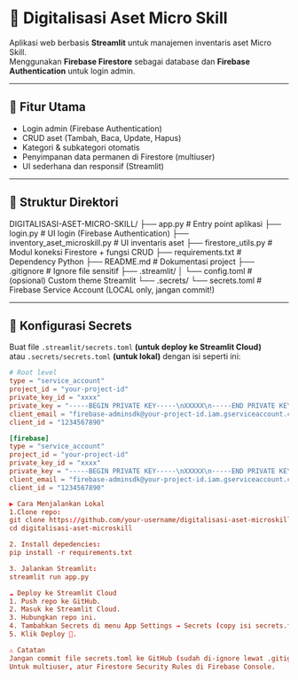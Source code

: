 # 📂 Digitalisasi Aset Micro Skill

Aplikasi web berbasis **Streamlit** untuk manajemen inventaris aset Micro Skill.  
Menggunakan **Firebase Firestore** sebagai database dan **Firebase Authentication** untuk login admin.

---

## 🚀 Fitur Utama
- Login admin (Firebase Authentication)
- CRUD aset (Tambah, Baca, Update, Hapus)
- Kategori & subkategori otomatis
- Penyimpanan data permanen di Firestore (multiuser)
- UI sederhana dan responsif (Streamlit)

---

## 📂 Struktur Direktori
DIGITALISASI-ASET-MICRO-SKILL/
├── app.py # Entry point aplikasi
├── login.py # UI login (Firebase Authentication)
├── inventory_aset_microskill.py # UI inventaris aset
├── firestore_utils.py # Modul koneksi Firestore + fungsi CRUD
├── requirements.txt # Dependency Python
├── README.md # Dokumentasi project
├── .gitignore # Ignore file sensitif
├── .streamlit/
│ └── config.toml # (opsional) Custom theme Streamlit
└── .secrets/
└── secrets.toml # Firebase Service Account (LOCAL only, jangan commit!)


---

## 🔑 Konfigurasi Secrets
Buat file `.streamlit/secrets.toml` **(untuk deploy ke Streamlit Cloud)**  
atau `.secrets/secrets.toml` **(untuk lokal)** dengan isi seperti ini:

```toml
# Root level
type = "service_account"
project_id = "your-project-id"
private_key_id = "xxxx"
private_key = "-----BEGIN PRIVATE KEY-----\nXXXXX\n-----END PRIVATE KEY-----\n"
client_email = "firebase-adminsdk@your-project-id.iam.gserviceaccount.com"
client_id = "1234567890"

[firebase]
type = "service_account"
project_id = "your-project-id"
private_key_id = "xxxx"
private_key = "-----BEGIN PRIVATE KEY-----\nXXXXX\n-----END PRIVATE KEY-----\n"
client_email = "firebase-adminsdk@your-project-id.iam.gserviceaccount.com"
client_id = "1234567890"

▶️ Cara Menjalankan Lokal
1.Clone repo:
git clone https://github.com/your-username/digitalisasi-aset-microskill.git
cd digitalisasi-aset-microskill

2. Install depedencies:
pip install -r requirements.txt

3. Jalankan Streamlit:
streamlit run app.py

☁️ Deploy ke Streamlit Cloud
1. Push repo ke GitHub.
2. Masuk ke Streamlit Cloud.
3. Hubungkan repo ini.
4. Tambahkan Secrets di menu App Settings → Secrets (copy isi secrets.toml).
5. Klik Deploy 🚀.

⚠️ Catatan
Jangan commit file secrets.toml ke GitHub (sudah di-ignore lewat .gitignore).
Untuk multiuser, atur Firestore Security Rules di Firebase Console.

